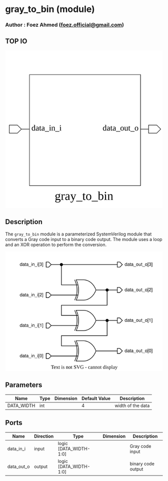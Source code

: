 # gray_to_bin (module)

### Author : Foez Ahmed (foez.official@gmail.com)

## TOP IO
<img src="./gray_to_bin_top.svg">

## Description

The `gray_to_bin` module is a parameterized SystemVerilog module that converts a Gray code input to
a binary code output. The module uses a loop and an XOR operation to perform the conversion.

<img src="./gray_to_bin_des.svg">

## Parameters
|Name|Type|Dimension|Default Value|Description|
|-|-|-|-|-|
|DATA_WIDTH|int||4|width of the data|

## Ports
|Name|Direction|Type|Dimension|Description|
|-|-|-|-|-|
|data_in_i|input|logic [DATA_WIDTH-1:0]|| Gray code input|
|data_out_o|output|logic [DATA_WIDTH-1:0]|| binary code output|
